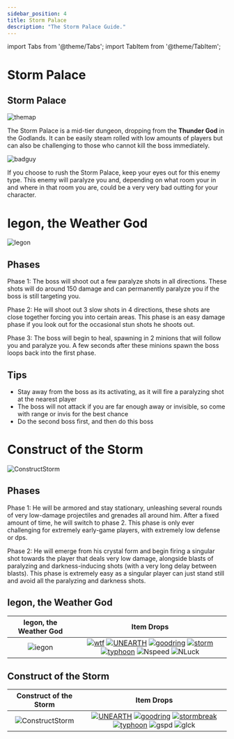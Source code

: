 ```yaml
---
sidebar_position: 4
title: Storm Palace
description: "The Storm Palace Guide."
---
```


import Tabs from '@theme/Tabs';
import TabItem from '@theme/TabItem';

# Storm Palace

<Tabs>
  <TabItem value="The Dungeon" label="The Dungeon" default>

## Storm Palace

![themap](https://i.imgur.com/p7qObjm.png)

The Storm Palace is a mid-tier dungeon, dropping from the **Thunder God** in the Godlands. It can be easily steam rolled with low amounts of players but can also be challenging to those who cannot kill the boss immediately. 

![badguy](https://cdn.discordapp.com/attachments/953134990428868629/1028857611472343111/paralyze_guy.png)

If you choose to rush the Storm Palace, keep your eyes out for this enemy type. This enemy will paralyze you and, depending on what room your in and where in that room you are, could be a very very bad outting for your character.

  </TabItem>
  <TabItem value="The First Boss" label="The First Boss">

# Iegon, the Weather God

![Iegon](https://cdn.discordapp.com/attachments/953134990428868629/990767833711530034/Layer_1.png)

## Phases

Phase 1: The boss will shoot out a few paralyze shots in all directions. These shots will do around 150 damage and can permanently paralyze you if the boss is still targeting you.

Phase 2: He will shoot out 3 slow shots in 4 directions, these shots are close together forcing you into certain areas. This phase is an easy damage phase if you look out for the occasional stun shots he shoots out.

Phase 3: The boss will begin to heal, spawning in 2 minions that will follow you and paralyze you. A few seconds after these minions spawn the boss loops back into the first phase.

## Tips

<ul>
<li>Stay away from the boss as its activating, as it will fire a paralyzing shot at the nearest player</li>

<li>The boss will not attack if you are far enough away or invisible, so come with range or invis for the best chance</li>

<li>Do the second boss first, and then do this boss</li>
</ul>

  </TabItem>
  <TabItem value="The Second Boss" label="The Second Boss">

# Construct of the Storm

![ConstructStorm](https://cdn.discordapp.com/attachments/953134990428868629/991164388339884053/unknown.png)

## Phases 

Phase 1: He will be armored and stay stationary, unleashing several rounds of very low-damage projectiles and grenades all around him. After a fixed amount of time, he will switch to phase 2. This phase is only ever challenging for extremely early-game players, with extremely low defense or dps.

Phase 2: He will emerge from his crystal form and begin firing a singular shot towards the player that deals very low damage, alongside blasts of paralyzing and darkness-inducing shots (with a very long delay between blasts). This phase is extremely easy as a singular player can just stand still and avoid all the paralyzing and darkness shots.

  </TabItem>
  <TabItem value="Item Drops" label="Item Drops">

## Iegon, the Weather God

Iegon, the Weather God   |  Item Drops
:-------------------------:|:-------------------------:
![iegon](https://cdn.discordapp.com/attachments/953134990428868629/990767833711530034/Layer_1.png)  | [![wtf](https://vwiki.valorserver.com/api/item/picture/insurgency%20amulet)](https://wiki.valorserver.com/docs/items/rings/legendary/insurgency_amulet) [![UNEARTH](https://vwiki.valorserver.com/api/item/picture/dagger%20of%20unearthly%20storms)](https://wiki.valorserver.com/docs/items/weapons/daggers/ut/dagger_of_unearthly_storms) [![goodring](https://vwiki.valorserver.com/api/item/picture/ring%20of%20the%20storm%20gods)](https://wiki.valorserver.com/docs/items/rings/ut/ring_of_the_storm_gods)  [![storm](https://vwiki.valorserver.com/api/item/picture/stormbreaker)](https://wiki.valorserver.com/docs/items/abilities/shield/ut/stormbreaker) [![typhoon](https://vwiki.valorserver.com/api/item/picture/typhoon%20wand)](https://wiki.valorserver.com/docs/items/weapons/wands/ut/typhoon_wand) ![Nspeed](https://vwiki.valorserver.com/api/item/picture/potion%20of%20speed) ![NLuck](https://vwiki.valorserver.com/api/item/picture/potion%20of%20luck)

## Construct of the Storm

Construct of the Storm |  Item Drops
:-------------------------:|:-------------------------:
![ConstructStorm](https://cdn.discordapp.com/attachments/953134990428868629/991164388339884053/unknown.png)  |  [![UNEARTH](https://vwiki.valorserver.com/api/item/picture/dagger%20of%20unearthly%20storms)](https://wiki.valorserver.com/docs/items/weapons/daggers/ut/dagger_of_unearthly_storms) [![goodring](https://vwiki.valorserver.com/api/item/picture/ring%20of%20the%20storm%20gods)](https://wiki.valorserver.com/docs/items/rings/ut/ring_of_the_storm_gods)  [![stormbreak](https://vwiki.valorserver.com/api/item/picture/stormbreaker)](https://wiki.valorserver.com/docs/items/abilities/shield/ut/stormbreaker) [![typhoon](https://vwiki.valorserver.com/api/item/picture/typhoon%20wand)](https://wiki.valorserver.com/docs/items/weapons/wands/ut/typhoon_wand) ![gspd](https://vwiki.valorserver.com/api/item/picture/greater%20potion%20of%20speed) ![glck](https://vwiki.valorserver.com/api/item/picture/greater%20potion%20of%20luck)

  </TabItem>
</Tabs>
